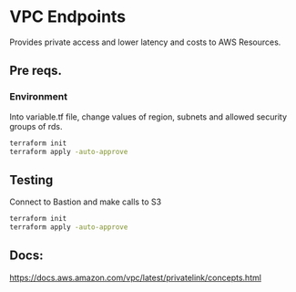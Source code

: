 # VPC Endpoints

Provides private access and lower latency and costs to AWS Resources.

## Pre reqs.

### Environment

Into variable.tf file, change values of region, subnets and allowed security groups of rds.

```sh
terraform init
terraform apply -auto-approve
```


## Testing

Connect to Bastion and make calls to S3

```sh
terraform init
terraform apply -auto-approve
```


## Docs:

https://docs.aws.amazon.com/vpc/latest/privatelink/concepts.html


